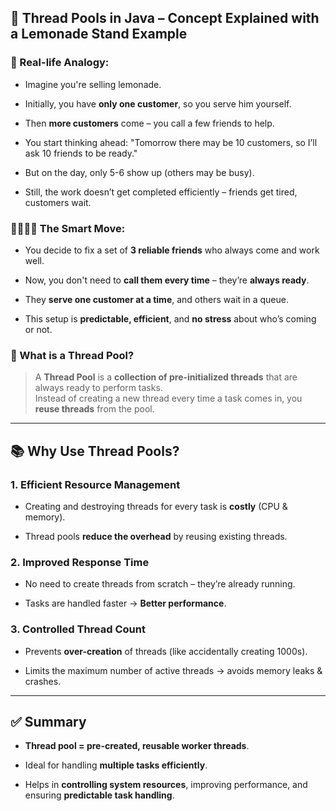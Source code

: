 
## 🧵 Thread Pools in Java – Concept Explained with a Lemonade Stand Example

### 🧃 Real-life Analogy:

- Imagine you're selling lemonade.
    
- Initially, you have **only one customer**, so you serve him yourself.
    
- Then **more customers** come – you call a few friends to help.
    
- You start thinking ahead: "Tomorrow there may be 10 customers, so I’ll ask 10 friends to be ready."
    
- But on the day, only 5-6 show up (others may be busy).
    
- Still, the work doesn’t get completed efficiently – friends get tired, customers wait.
    

### 👨‍👩‍👦‍👦 The Smart Move:

- You decide to fix a set of **3 reliable friends** who always come and work well.
    
- Now, you don't need to **call them every time** – they’re **always ready**.
    
- They **serve one customer at a time**, and others wait in a queue.
    
- This setup is **predictable, efficient**, and **no stress** about who’s coming or not.
    

### 🧠 What is a Thread Pool?

> A **Thread Pool** is a **collection of pre-initialized threads** that are always ready to perform tasks.  
> Instead of creating a new thread every time a task comes in, you **reuse threads** from the pool.

---

## 📚 Why Use Thread Pools?

### 1. **Efficient Resource Management**

- Creating and destroying threads for every task is **costly** (CPU & memory).
    
- Thread pools **reduce the overhead** by reusing existing threads.
    

### 2. **Improved Response Time**

- No need to create threads from scratch – they’re already running.
    
- Tasks are handled faster → **Better performance**.
    

### 3. **Controlled Thread Count**

- Prevents **over-creation** of threads (like accidentally creating 1000s).
    
- Limits the maximum number of active threads → avoids memory leaks & crashes.
    

---

## ✅ Summary

- **Thread pool = pre-created, reusable worker threads**.
    
- Ideal for handling **multiple tasks efficiently**.
    
- Helps in **controlling system resources**, improving performance, and ensuring **predictable task handling**.
    
